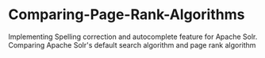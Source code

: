 # Comparing-Page-Rank-Algorithms
Implementing Spelling correction and autocomplete feature for Apache Solr. Comparing Apache Solr's default search algorithm and page rank algorithm
